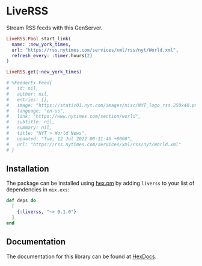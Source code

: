 # LiveRSS
Stream RSS feeds with this GenServer.

```elixir
LiveRSS.Pool.start_link(
  name: :new_york_times,
  url: "https://rss.nytimes.com/services/xml/rss/nyt/World.xml",
  refresh_every: :timer.hours(2)
)

LiveRSS.get(:new_york_times)

# %FeederEx.Feed{
#   id: nil,
#   author: nil,
#   entries: [],
#   image: "https://static01.nyt.com/images/misc/NYT_logo_rss_250x40.png",
#   language: "en-us",
#   link: "https://www.nytimes.com/section/world",
#   subtitle: nil,
#   summary: nil,
#   title: "NYT > World News",
#   updated: "Tue, 12 Jul 2022 00:11:46 +0000",
#   url: "https://rss.nytimes.com/services/xml/rss/nyt/World.xml"
# }
```

## Installation
The package can be installed using [hex.pm](http://hex.pm/packages/liverss) by adding
`liverss` to your list of dependencies in `mix.exs`:

```elixir
def deps do
  [
    {:liverss, "~> 0.1.0"}
  ]
end
```

## Documentation
The documentation for this library can be found at [HexDocs](https://hexdocs.pm/liverss/).